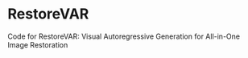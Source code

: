 # RestoreVAR
Code for RestoreVAR: Visual Autoregressive Generation for All-in-One Image Restoration

